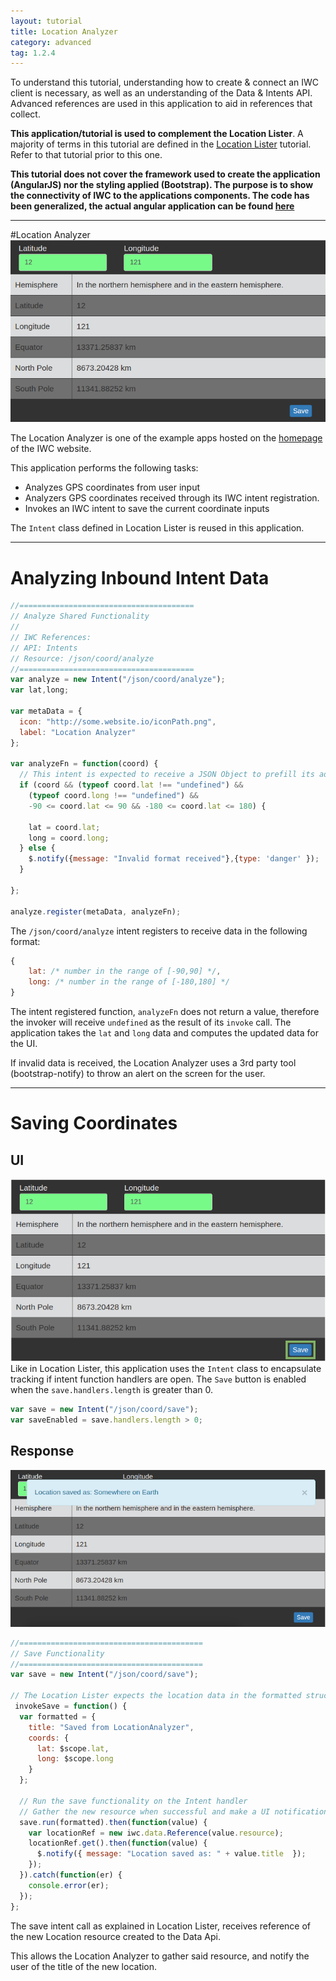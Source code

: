 ```yaml
---
layout: tutorial
title: Location Analyzer
category: advanced
tag: 1.2.4
---
```


To understand this tutorial, understanding how to create & connect an IWC client
is necessary, as well as an understanding of the Data & Intents API. Advanced
references are used in this application to aid in references that collect.

**This application/tutorial is used to complement the Location Lister**. A majority of
terms in this tutorial are defined in the
[Location Lister](30_locationLister.html) tutorial. Refer to that tutorial prior
to this one.

**This tutorial does not cover the framework used to create the application
(AngularJS) nor the styling applied (Bootstrap). The purpose is to show the
connectivity of IWC to the applications components. The code has been
generalized, the actual angular application can be found [here](https://github.com/ozone-development/ozp-demo/tree/master/app/locationAnalyzer)**

***
#Location Analyzer
![The Location Analyzer Application](assets/locationAnalyzer.png)

The Location Analyzer is one of the example apps hosted on the [homepage]({{site.baseurl}}/)
of the IWC website.


This application performs the following tasks:

* Analyzes GPS coordinates from user input
* Analyzers GPS coordinates received through its IWC intent registration.
* Invokes an IWC intent to save the current coordinate inputs

The `Intent` class defined in Location Lister is reused in this application.
***

# Analyzing Inbound Intent Data
```js
//=======================================
// Analyze Shared Functionality
//
// IWC References:
// API: Intents
// Resource: /json/coord/analyze
//=======================================
var analyze = new Intent("/json/coord/analyze");
var lat,long;

var metaData = {
  icon: "http://some.website.io/iconPath.png",
  label: "Location Analyzer"
};

var analyzeFn = function(coord) {
  // This intent is expected to receive a JSON Object to prefill its add location modal.
  if (coord && (typeof coord.lat !== "undefined") &&
    (typeof coord.long !== "undefined") &&
    -90 <= coord.lat <= 90 && -180 <= coord.lat <= 180) {

    lat = coord.lat;
    long = coord.long;
  } else {      
    $.notify({message: "Invalid format received"},{type: 'danger' });
  }

};

analyze.register(metaData, analyzeFn);
```

The `/json/coord/analyze` intent registers to receive data in the following format:

```js
{
    lat: /* number in the range of [-90,90] */,
    long: /* number in the range of [-180,180] */
}
```

The intent registered function, `analyzeFn` does not return a value, therefore the invoker will receive `undefined` as the result of its `invoke` call. The application takes the `lat` and `long` data and computes the updated data for the UI.

If invalid data is received, the Location Analyzer uses a 3rd party tool
(bootstrap-notify) to throw an alert on the screen for the user.

***

# Saving Coordinates
## UI
![The Location Analyzer Save Success](assets/locationAnalyzerSave.png)
Like in Location Lister, this application uses the `Intent` class to encapsulate
tracking if intent function handlers are open. The `Save` button is enabled
when the `save.handlers.length` is greater than 0.

```js
var save = new Intent("/json/coord/save");
var saveEnabled = save.handlers.length > 0;
```
## Response
![The Location Analyzer Save Success](assets/locationAnalyzerResponse.png)

```js
//=========================================
// Save Functionality
//=========================================
var save = new Intent("/json/coord/save");

// The Location Lister expects the location data in the formatted structure.
 invokeSave = function() {
  var formatted = {
    title: "Saved from LocationAnalyzer",
    coords: {
      lat: $scope.lat,
      long: $scope.long
    }
  };

  // Run the save functionality on the Intent handler
  // Gather the new resource when successful and make a UI notification
  save.run(formatted).then(function(value) {
    var locationRef = new iwc.data.Reference(value.resource);
    locationRef.get().then(function(value) {
      $.notify({ message: "Location saved as: " + value.title  });
    });
  }).catch(function(er) {
    console.error(er);
  });
};
```
The save intent call as explained in Location Lister, receives reference
of the new Location resource created to the Data Api.

This allows the Location Analyzer to gather said resource, and notify the user
of the title of the new location.
